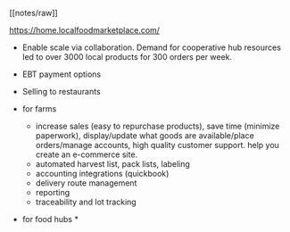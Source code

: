 [[notes/raw]]

https://home.localfoodmarketplace.com/

* Enable scale via collaboration. Demand for cooperative hub resources led to over 3000 local products for 300 orders per week.
* EBT payment options
* Selling to restaurants

* for farms
	* increase sales (easy to repurchase products), save time (minimize paperwork), display/update what goods are available/place orders/manage accounts, high quality customer support. help you create an e-commerce site.
	* automated harvest list, pack lists, labeling
	* accounting integrations (quickbook)
	* delivery route management
	* reporting
	* traceability and lot tracking
* for food hubs
	* 


